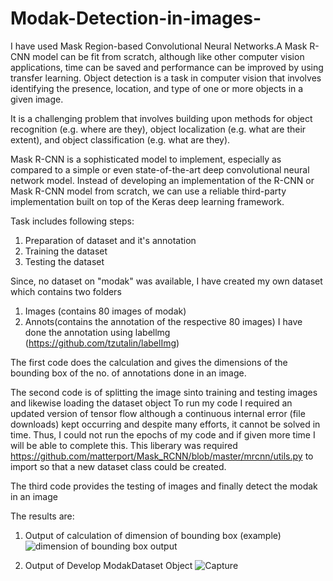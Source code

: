 # Modak-Detection-in-images-
I have used Mask Region-based Convolutional Neural Networks.A Mask R-CNN model can be fit from scratch, although like other computer vision applications, time can be saved and performance can be improved by using transfer learning. Object detection is a task in computer vision that involves identifying the presence, location, and type of one or more objects in a given image.

It is a challenging problem that involves building upon methods for object recognition (e.g. where are they), object localization (e.g. what are their extent), and object classification (e.g. what are they).

Mask R-CNN is a sophisticated model to implement, especially as compared to a simple or even state-of-the-art deep convolutional neural network model. Instead of developing an implementation of the R-CNN or Mask R-CNN model from scratch, we can use a reliable third-party implementation built on top of the Keras deep learning framework.

Task includes following steps:
1. Preparation of dataset and it's annotation
2. Training the dataset
3. Testing the dataset

Since, no dataset on "modak" was available, I have created my own dataset which contains two folders
1. Images (contains 80 images of modak)
2. Annots(contains the annotation of the respective 80 images) I have done the annotation using labellmg (https://github.com/tzutalin/labelImg)

The first code does the calculation and gives the dimensions of the bounding box of the no. of annotations done in an image.

The second code is of splitting the image sinto training and testing images and likewise loading the dataset object To run my code I required an updated version of tensor flow although a continuous internal error (file downloads) kept occurring and despite many efforts, it cannot be solved in time. Thus, I could not run the epochs of my code and if given more time I will be able to complete this. This liberary was required  https://github.com/matterport/Mask_RCNN/blob/master/mrcnn/utils.py to import so that a new dataset class could be created.

The third code provides the testing of images and finally detect the modak in an image

The results are:
1. Output of calculation of dimension of bounding box (example)
![dimension of bounding box output](https://user-images.githubusercontent.com/37157534/72637806-18a4a400-3988-11ea-828a-b51f3fae1a14.JPG)


2. Output of Develop ModakDataset Object
![Capture](https://user-images.githubusercontent.com/37157534/72637416-463d1d80-3987-11ea-9877-80bdbef00eda.JPG)
